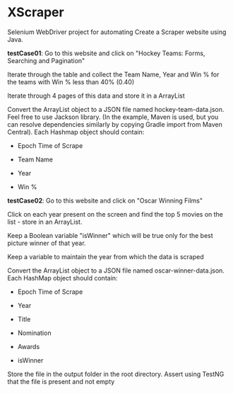 # XScraper
Selenium WebDriver project for automating Create a Scraper website using Java.

**testCase01**: Go to this website and click on "Hockey Teams: Forms, Searching and Pagination"

Iterate through the table and collect the Team Name, Year and Win % for the teams with Win % less than 40% (0.40)

Iterate through 4 pages of this data and store it in a ArrayList

Convert the ArrayList object to a JSON file named hockey-team-data.json. Feel free to use Jackson library. (In the example, Maven is used, but you can resolve dependencies similarly by copying Gradle import from Maven Central). Each Hashmap object should contain:

* Epoch Time of Scrape

* Team Name

* Year

* Win %

**testCase02**: Go to this website and click on "Oscar Winning Films"

Click on each year present on the screen and find the top 5 movies on the list - store in an ArrayList.

Keep a Boolean variable "isWinner" which will be true only for the best picture winner of that year.

Keep a variable to maintain the year from which the data is scraped

Convert the ArrayList object to a JSON file named oscar-winner-data.json. Each HashMap object should contain:

* Epoch Time of Scrape

* Year

* Title

* Nomination

* Awards

* isWinner

Store the file in the output folder in the root directory. Assert using TestNG that the file is present and not empty

